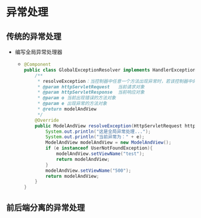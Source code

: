# 异常处理

## 传统的异常处理

* 编写全局异常处理器

  * ```java
    @Component
    public class GlobalExceptionResolver implements HandlerExceptionResolver {
        /**
         * resolveException：当控制器中任意一个方法出现异常时，若该控制器中的方法没有自己进行异常处理，则进入全局处理
         * @param httpServletRequest   当前请求对象
         * @param httpServletResponse  当前响应对象
         * @param o 当前出现错误的方法对象
         * @param e 出现异常的方法对象
         * @return modelAndView
         */
        @Override
        public ModelAndView resolveException(HttpServletRequest httpServletRequest, HttpServletResponse httpServletResponse, Object o, Exception e) {
            System.out.println("这是全局异常处理...");
            System.out.println("当前异常为：" + e);
            ModelAndView modelAndView = new ModelAndView();
            if (e instanceof UserNotFoundException){
                modelAndView.setViewName("test");
                return modelAndView;
            }
            modelAndView.setViewName("500");
            return modelAndView;
        }
    }
    ```

    

## 前后端分离的异常处理